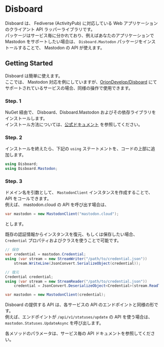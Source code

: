 # Disboard

Disboard は、 Fediverse (ActivityPub) に対応している Web アプリケーションのクライアント API ラッパーライブラリです。  
パッケージはサービス毎に分かれており、例えばあなたのアプリケーションで Mastodon をサポートしたい場合は、  `Disboard.Mastodon` パッケージをインストールすることで、
Mastodon の API が使えます。


## Getting Started

Disboard は簡単に使えます。  
ここでは、 Mastodon 対応を例にしていますが、[OrionDevelop/Disboard](https://github.com/OrionDevelop/Disboard) にてサポートされているサービスの場合、同様の操作で使用できます。


### Step. 1

NuGet 経由で、 Disboard、Disboard.Mastodon およびその依存ライブラリをインストールします。  
インストール方法については、[公式ドキュメント](https://docs.microsoft.com/ja-jp/nuget/quickstart/install-and-use-a-package-using-the-dotnet-cli) を参照してください。


### Step. 2

インストールを終えたら、下記の `using` ステートメントを、コードの上部に追加します。

```cs
using Disboard;
using Disboard.Mastodon;
```


### Step. 3

ドメイン名を引数として、 `MastodonClient` インスタンスを作成することで、 API をコールできます。  
例えば、 mastodon.cloud の API を呼び出す場合は、

```cs
var mastodon = new MastodonClient("mastodon.cloud");
```

とします。

既存の認証情報からインスタンスを復元、もしくは保存したい場合、 `Credential` プロパティおよびクラスを使うことで可能です。

```cs
// 保存
var credential = mastodon.Credential;
using (var stream = new StreamWriter("/path/to/credential.json"))
    stream.WriteLine(JsonConvert.SerializeObject(credential));

// 復元
Credential credential;
using (var stream = new StreamReader("/path/to/credential.json"))
    credential = JsonConvert.DeserializeObject<Credential>(stream.ReadToEnd());

var mastodon = new MastodonClient(credential);
```

Disboard の提供する API は、各サービスの API のエンドポイントと同様の形です。  
例えば、エンドポイントが `/api/v1/statuses/update` の API を使う場合は、 `mastodon.Statuses.UpdateAsync` を呼び出します。

各メソッドのパラメータは、サービス毎の API ドキュメントを参照してください。